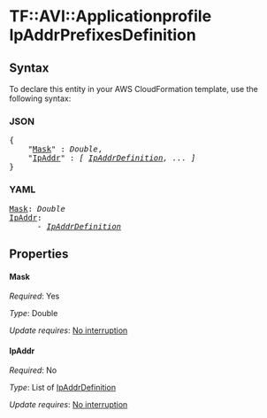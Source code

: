 # TF::AVI::Applicationprofile IpAddrPrefixesDefinition

## Syntax

To declare this entity in your AWS CloudFormation template, use the following syntax:

### JSON

<pre>
{
    "<a href="#mask" title="Mask">Mask</a>" : <i>Double</i>,
    "<a href="#ipaddr" title="IpAddr">IpAddr</a>" : <i>[ <a href="ipaddrdefinition.md">IpAddrDefinition</a>, ... ]</i>
}
</pre>

### YAML

<pre>
<a href="#mask" title="Mask">Mask</a>: <i>Double</i>
<a href="#ipaddr" title="IpAddr">IpAddr</a>: <i>
      - <a href="ipaddrdefinition.md">IpAddrDefinition</a></i>
</pre>

## Properties

#### Mask

_Required_: Yes

_Type_: Double

_Update requires_: [No interruption](https://docs.aws.amazon.com/AWSCloudFormation/latest/UserGuide/using-cfn-updating-stacks-update-behaviors.html#update-no-interrupt)

#### IpAddr

_Required_: No

_Type_: List of <a href="ipaddrdefinition.md">IpAddrDefinition</a>

_Update requires_: [No interruption](https://docs.aws.amazon.com/AWSCloudFormation/latest/UserGuide/using-cfn-updating-stacks-update-behaviors.html#update-no-interrupt)

